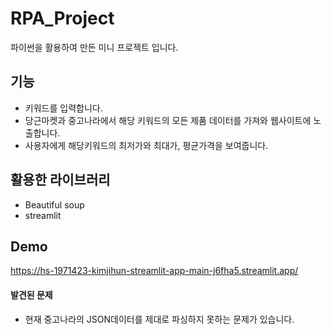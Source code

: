 # RPA_Project
파이썬을 활용하여 만든 미니 프로젝트 입니다.

## 기능
- 키워드를 입력합니다.
- 당근마켓과 중고나라에서 해당 키워드의 모든 제품 데이터를 가져와 웹사이트에 노출합니다.
- 사용자에게 해당키워드의 최저가와 최대가, 평균가격을 보여줍니다.


## 활용한 라이브러리
- Beautiful soup
- streamlit


## Demo
https://hs-1971423-kimjihun-streamlit-app-main-j6fha5.streamlit.app/

#### 발견된 문제
- 현재 중고나라의 JSON데이터를 제대로 파싱하지 못하는 문제가 있습니다.
